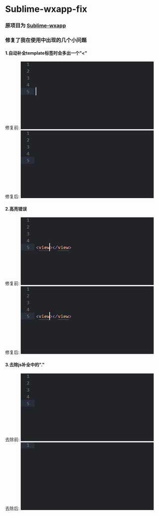 # Sublime-wxapp-fix
### 原项目为 [Sublime-wxapp](https://github.com/springlong/Sublime-wxapp)   
### 修复了我在使用中出现的几个小问题   
#### 1.自动补全template标签时会多出一个"<"   
修复前:
![](assets/images/1.gif)   
修复后:
![](assets/images/1-1.gif)

#### 2.高亮错误   
修复前:
![](assets/images/2.gif)   
修复后:
![](assets/images/2-2.gif)

#### 3.去除js补全中的"."
去除前:
![](assets/images/3.gif)   
去除后:
![](assets/images/3-3.gif)
